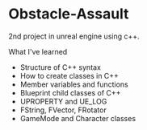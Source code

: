 # Obstacle-Assault
 2nd project in unreal engine using c++.

What I've learned
 - Structure of C++ syntax
 - How to create classes in C++
 - Member variables and functions
 - Blueprint child classes of C++
 - UPROPERTY and UE_LOG
 - FString, FVector, FRotator
 - GameMode and Character classes
